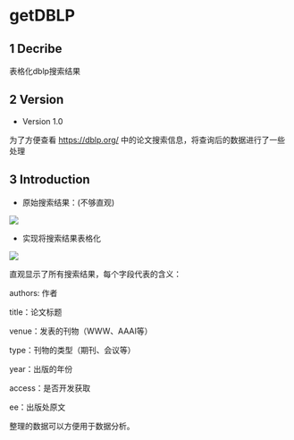 # getDBLP

## 1 Decribe

表格化dblp搜索结果

## 2 Version
  
- Version 1.0

为了方便查看 https://dblp.org/ 中的论文搜索信息，将查询后的数据进行了一些处理


## 3 Introduction


- 原始搜索结果：(不够直观)

![](https://raw.github.com/yaunsine/getDBLP/master/%E5%BE%AE%E4%BF%A1%E6%88%AA%E5%9B%BE_20221219210844.png)



- 实现将搜索结果表格化

![](https://raw.github.com/yaunsine/getDBLP/master/Snipaste_2022-12-19_21-06-14.png)



直观显示了所有搜索结果，每个字段代表的含义：

authors:   作者

title：论文标题

venue：发表的刊物（WWW、AAAI等）

type：刊物的类型（期刊、会议等）

year：出版的年份

access：是否开发获取

ee：出版处原文



整理的数据可以方便用于数据分析。
